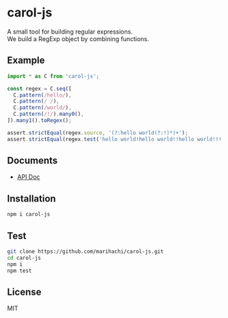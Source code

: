 # carol-js
A small tool for building regular expressions.  
We build a RegExp object by combining functions.  

## Example
```js
import * as C from 'carol-js';

const regex = C.seq([
  C.pattern(/hello/),
  C.pattern(/ /),
  C.pattern(/world/),
  C.pattern(/!/).many0(),
]).many1().toRegex();

assert.strictEqual(regex.source, '(?:hello world(?:!)*)+');
assert.strictEqual(regex.test('hello world!hello world!!hello world!!!'), true);
```

## Documents
- [API Doc](https://github.com/marihachi/carol-js/blob/0.2.0/doc/api.md)

## Installation
```sh
npm i carol-js
```

## Test
```sh
git clone https://github.com/marihachi/carol-js.git
cd carol-js
npm i
npm test
```

## License
MIT
